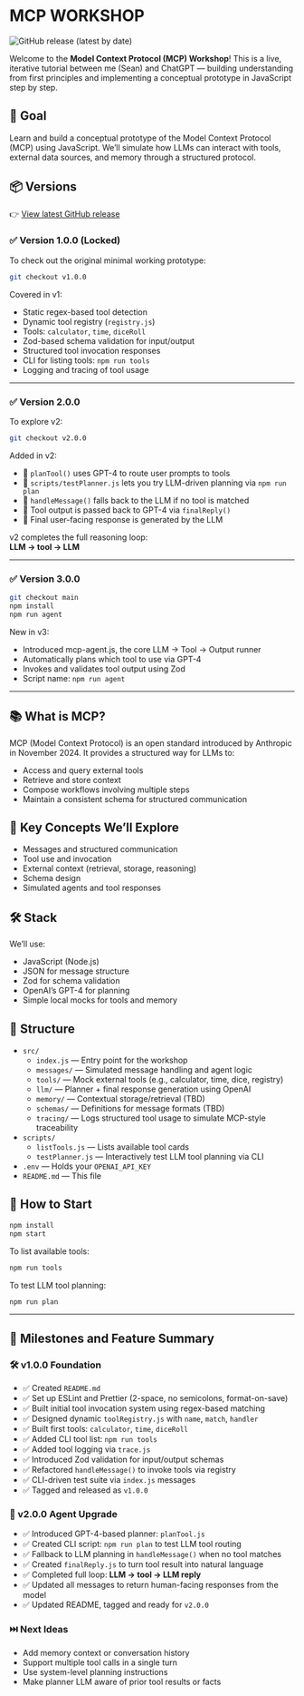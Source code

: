 # MCP WORKSHOP

![GitHub release (latest by date)](https://img.shields.io/github/v/release/SeanPlusPlus/mcp-workshop?label=release)

Welcome to the **Model Context Protocol (MCP) Workshop**! This is a live, iterative tutorial between me (Sean) and ChatGPT — building understanding from first principles and implementing a conceptual prototype in JavaScript step by step.

## 🚀 Goal

Learn and build a conceptual prototype of the Model Context Protocol (MCP) using JavaScript. We’ll simulate how LLMs can interact with tools, external data sources, and memory through a structured protocol.

## 📦 Versions

👉 [View latest GitHub release](https://github.com/SeanPlusPlus/mcp-workshop/releases/latest)

### ✅ Version 1.0.0 (Locked)

To check out the original minimal working prototype:

```bash
git checkout v1.0.0
```

Covered in v1:

- Static regex-based tool detection
- Dynamic tool registry (`registry.js`)
- Tools: `calculator`, `time`, `diceRoll`
- Zod-based schema validation for input/output
- Structured tool invocation responses
- CLI for listing tools: `npm run tools`
- Logging and tracing of tool usage

---

### ✅ Version 2.0.0

To explore v2:

```bash
git checkout v2.0.0
```

Added in v2:

- 🧠 `planTool()` uses GPT-4 to route user prompts to tools
- 🧪 `scripts/testPlanner.js` lets you try LLM-driven planning via `npm run plan`
- 🧰 `handleMessage()` falls back to the LLM if no tool is matched
- 🔁 Tool output is passed back to GPT-4 via `finalReply()`
- 💬 Final user-facing response is generated by the LLM

v2 completes the full reasoning loop:  
**LLM → tool → LLM**

---

### ✅ Version 3.0.0

```bash
git checkout main
npm install
npm run agent
```

New in v3:

- Introduced mcp-agent.js, the core LLM → Tool → Output runner
- Automatically plans which tool to use via GPT-4
- Invokes and validates tool output using Zod
- Script name: `npm run agent`

---

## 📚 What is MCP?

MCP (Model Context Protocol) is an open standard introduced by Anthropic in November 2024. It provides a structured way for LLMs to:

- Access and query external tools
- Retrieve and store context
- Compose workflows involving multiple steps
- Maintain a consistent schema for structured communication

## 🧠 Key Concepts We’ll Explore

- Messages and structured communication
- Tool use and invocation
- External context (retrieval, storage, reasoning)
- Schema design
- Simulated agents and tool responses

## 🛠 Stack

We’ll use:

- JavaScript (Node.js)
- JSON for message structure
- Zod for schema validation
- OpenAI’s GPT-4 for planning
- Simple local mocks for tools and memory

## 🧩 Structure

- `src/`
  - `index.js` — Entry point for the workshop
  - `messages/` — Simulated message handling and agent logic
  - `tools/` — Mock external tools (e.g., calculator, time, dice, registry)
  - `llm/` — Planner + final response generation using OpenAI
  - `memory/` — Contextual storage/retrieval (TBD)
  - `schemas/` — Definitions for message formats (TBD)
  - `tracing/` — Logs structured tool usage to simulate MCP-style traceability
- `scripts/`
  - `listTools.js` — Lists available tool cards
  - `testPlanner.js` — Interactively test LLM tool planning via CLI
- `.env` — Holds your `OPENAI_API_KEY`
- `README.md` — This file

## 🏁 How to Start

```bash
npm install
npm start
```

To list available tools:

```bash
npm run tools
```

To test LLM tool planning:

```bash
npm run plan
```

---

## 🧾 Milestones and Feature Summary

### 🛠 v1.0.0 Foundation

- ✅ Created `README.md`
- ✅ Set up ESLint and Prettier (2-space, no semicolons, format-on-save)
- ✅ Built initial tool invocation system using regex-based matching
- ✅ Designed dynamic `toolRegistry.js` with `name`, `match`, `handler`
- ✅ Built first tools: `calculator`, `time`, `diceRoll`
- ✅ Added CLI tool list: `npm run tools`
- ✅ Added tool logging via `trace.js`
- ✅ Introduced Zod validation for input/output schemas
- ✅ Refactored `handleMessage()` to invoke tools via registry
- ✅ CLI-driven test suite via `index.js` messages
- ✅ Tagged and released as `v1.0.0`

### 🤖 v2.0.0 Agent Upgrade

- ✅ Introduced GPT-4-based planner: `planTool.js`
- ✅ Created CLI script: `npm run plan` to test LLM tool routing
- ✅ Fallback to LLM planning in `handleMessage()` when no tool matches
- ✅ Created `finalReply.js` to turn tool result into natural language
- ✅ Completed full loop: **LLM → tool → LLM reply**
- ✅ Updated all messages to return human-facing responses from the model
- ✅ Updated README, tagged and ready for `v2.0.0`

### ⏭️ Next Ideas

- Add memory context or conversation history
- Support multiple tool calls in a single turn
- Use system-level planning instructions
- Make planner LLM aware of prior tool results or facts
